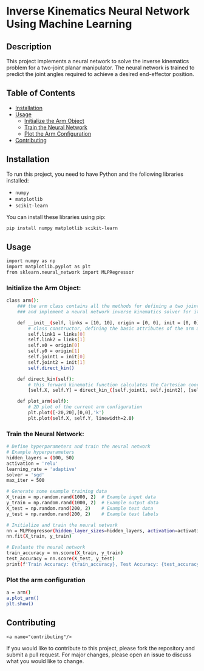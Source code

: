 # Inverse Kinematics Neural Network Using Machine Learning

## Description

This project implements a neural network to solve the inverse kinematics problem for a two-joint planar manipulator. The neural network is trained to predict the joint angles required to achieve a desired end-effector position.

## Table of Contents  
- [Installation](#installation)  
- [Usage](#usage)
  - [Initialize the Arm Object](#initializethearmobject)
  - [Train the Neural Network](#traintheneuralnetwork)
  - [Plot the Arm Configuration](#plotthearmconfiguration)
- [Contributing](#contributing)  
<a name="installation"/>


## Installation

To run this project, you need to have Python and the following libraries installed:
- `numpy`
- `matplotlib`
- `scikit-learn`

You can install these libraries using pip:

```bash
pip install numpy matplotlib scikit-learn
```

## Usage
<a name="usage"/>

```bash
import numpy as np
import matplotlib.pyplot as plt
from sklearn.neural_network import MLPRegressor
```
### Initialize the Arm Object:
<a name="initializethearmobject"/>

```bash
class arm():
    ### the arm class contains all the methods for defining a two joints planar manipulator,
    ### and implement a neural network inverse kinematics solver for it

    def __init__(self, links = [10, 10], origin = [0, 0], init = [0, 0]):
        # class constructor, defining the basic attributes of the arm and initial configuration
        self.link1 = links[0]
        self.link2 = links[1]
        self.x0 = origin[0]
        self.y0 = origin[1]
        self.joint1 = init[0]
        self.joint2 = init[1]
        self.direct_kin()

    def direct_kin(self):
        # this forward kinematic function calculates the Cartesian coordinates for the current joint configuration
        [self.X, self.Y] = direct_kin_([self.joint1, self.joint2], [self.link1, self.link2], [self.x0, self.y0])

    def plot_arm(self):
        # 2D plot of the current arm configuration
        plt.plot([-20,20],[0,0],'k')
        plt.plot(self.X, self.Y, linewidth=2.0)
```
### Train the Neural Network:
<a name="traintheneuralnetwork"/>

```bash
# Define hyperparameters and train the neural network
# Example hyperparameters
hidden_layers = (100, 50)
activation = 'relu'
learning_rate = 'adaptive'
solver = 'sgd'
max_iter = 500

# Generate some example training data
X_train = np.random.rand(1000, 2)  # Example input data
y_train = np.random.rand(1000, 2)  # Example output data
X_test = np.random.rand(200, 2)    # Example test data
y_test = np.random.rand(200, 2)    # Example test labels

# Initialize and train the neural network
nn = MLPRegressor(hidden_layer_sizes=hidden_layers, activation=activation, learning_rate=learning_rate, solver=solver, max_iter=max_iter)
nn.fit(X_train, y_train)

# Evaluate the neural network
train_accuracy = nn.score(X_train, y_train)
test_accuracy = nn.score(X_test, y_test)
print(f'Train Accuracy: {train_accuracy}, Test Accuracy: {test_accuracy}')
```
### Plot the arm configuration
<a name="plotthearmconfiguration"/>

```bash
a = arm()
a.plot_arm()
plt.show()
```

## Contributing
`<a name="contributing"/>`

If you would like to contribute to this project, please fork the repository and submit a pull request. For major changes, please open an issue to discuss what you would like to change.
